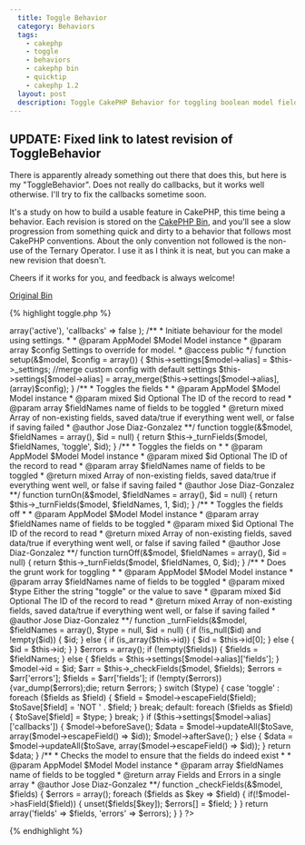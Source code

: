 ```yaml
---
  title: Toggle Behavior
  category: Behaviors
  tags:
    - cakephp
    - toggle
    - behaviors
    - cakephp bin
    - quicktip
    - cakephp 1.2
  layout: post
  description: Toggle CakePHP Behavior for toggling boolean model fields in CakePHP
---
```


## UPDATE: Fixed link to latest revision of ToggleBehavior
There is apparently already something out there that does this, but here is my "ToggleBehavior". Does not really do callbacks, but it works well otherwise. I'll try to fix the callbacks sometime soon.

It's a study on how to build a usable feature in CakePHP, this time being a behavior. Each revision is stored on the [CakePHP Bin](http://bin.cakephp.org), and you'll see a slow progression from something quick and dirty to a behavior that follows most CakePHP conventions. About the only convention not followed is the non-use of the Ternary Operator. I use it as I think it is neat, but you can make a new revision that doesn't.

Cheers if it works for you, and feedback is always welcome!

[Original Bin](http://bin.cakephp.org/saved/49042)

{% highlight toggle.php %}
<?php
/**
 * Toggle Model Behavior
 * 
 * Allows you to toggle default fields or a specific field/fields
 * Can also toggle a field on or off explicitly
 *
 * @package app.models.behaviors
 * @author Jose Diaz-Gonzalez
 * @version 1.4.7
 **/
class ToggleBehavior extends ModelBehavior {
/**
 * Default settings for a model that has this behavior attached.
 *
 * @var array
 * @access protected
 */
	protected $_settings = array(
		'fields' => array('active'),
		'callbacks' => false
	);
/**
 * Initiate behaviour for the model using settings.
 *
 * @param AppModel $Model Model instance
 * @param array $config Settings to override for model.
 * @access public
 */
	function setup(&$model, $config = array()) {
		$this->settings[$model->alias] = $this->_settings;

		//merge custom config with default settings
		$this->settings[$model->alias] = array_merge($this->settings[$model->alias], (array)$config);
	}

/**
 * Toggles the fields
 *
 * @param AppModel $Model Model instance
 * @param mixed $id Optional The ID of the record to read
 * @param array $fieldNames name of fields to be toggled
 * @return mixed Array of non-existing fields, saved data/true if everything went well, or false if saving failed
 * @author Jose Diaz-Gonzalez
 **/
	function toggle(&$model, $fieldNames = array(), $id = null) {
		return $this->_turnFields($model, $fieldNames, 'toggle', $id);
	}

/**
 * Toggles the fields on
 * 
 * @param AppModel $Model Model instance
 * @param mixed $id Optional The ID of the record to read
 * @param array $fieldNames name of fields to be toggled
 * @return mixed Array of non-existing fields, saved data/true if everything went well, or false if saving failed
 * @author Jose Diaz-Gonzalez
 **/
	function turnOn(&$model, $fieldNames = array(), $id = null) {
		return $this->_turnFields($model, $fieldNames, 1, $id);
	}

/**
 * Toggles the fields off
 *
 * @param AppModel $Model Model instance
 * @param array $fieldNames name of fields to be toggled
 * @param mixed $id Optional The ID of the record to read
 * @return mixed Array of non-existing fields, saved data/true if everything went well, or false if saving failed
 * @author Jose Diaz-Gonzalez
 **/
	function turnOff(&$model, $fieldNames = array(), $id = null) {
		return $this->_turnFields($model, $fieldNames, 0, $id);
	}

/**
 * Does the grunt work for toggling
 *
 * @param AppModel $Model Model instance
 * @param array $fieldNames name of fields to be toggled
 * @param mixed $type Either the string "toggle" or the value to save
 * @param mixed $id Optional The ID of the record to read
 * @return mixed Array of non-existing fields, saved data/true if everything went well, or false if saving failed
 * @author Jose Diaz-Gonzalez
 **/
	function _turnFields(&$model, $fieldNames = array(), $type = null, $id = null) {
		if (!is_null($id) and !empty($id)) {
			$id;
		} else {
			if (is_array($this->id)) {
				$id = $this->id[0];
			} else {
				$id = $this->id;
			}
		}

		$errors = array();
		if (!empty($fields)) {
			$fields = $fieldNames;
		} else {
			$fields = $this->settings[$model->alias]['fields'];
		}
		$model->id = $id;

		$arr = $this->_checkFields($model, $fields);
		$errors = $arr['errors'];
		$fields = $arr['fields'];
		if (!empty($errors)) {var_dump($errors);die;
			return $errors;
		}

		switch ($type) {
			case 'toggle' :
				foreach ($fields as $field) {
					$field = $model->escapeField($field);
					$toSave[$field] = 'NOT ' . $field;
				}
				break;
			default: 
				foreach ($fields as $field) {
					$toSave[$field] = $type;
				}
				break;
		}
		
		if ($this->settings[$model->alias]['callbacks']) {
			$model->beforeSave();
			$data = $model->updateAll($toSave, array($model->escapeField() => $id));
			$model->afterSave();
			
		} else {
			$data = $model->updateAll($toSave, array($model->escapeField() => $id));
		}
		return $data;
	}

/**
 * Checks the model to ensure that the fields do indeed exist
 *
 * @param AppModel $Model Model instance
 * @param array $fieldNames name of fields to be toggled
 * @return array Fields and Errors in a single array
 * @author Jose Diaz-Gonzalez
 **/
	function _checkFields(&$model, $fields) {
		$errors = array();

		foreach ($fields as $key => $field) {
			if(!$model->hasField($field)) {
				unset($fields[$key]);
				$errors[] = $field;
			}
		}

		return array('fields' => $fields, 'errors' => $errors);
	}
}
?>
{% endhighlight %}